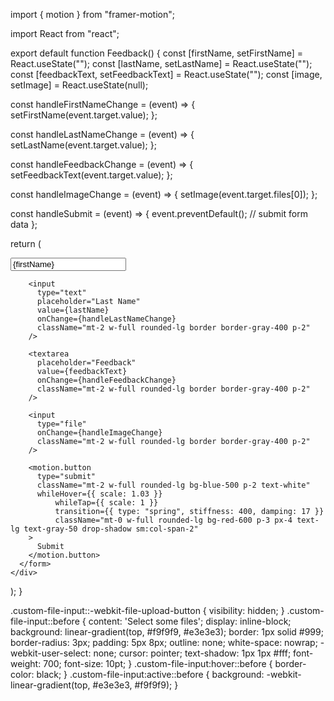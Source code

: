 import { motion } from "framer-motion";

import React from "react";

export default function Feedback() {
  const [firstName, setFirstName] = React.useState("");
  const [lastName, setLastName] = React.useState("");
  const [feedbackText, setFeedbackText] = React.useState("");
  const [image, setImage] = React.useState(null);

  const handleFirstNameChange = (event) => {
    setFirstName(event.target.value);
  };

  const handleLastNameChange = (event) => {
    setLastName(event.target.value);
  };

  const handleFeedbackChange = (event) => {
    setFeedbackText(event.target.value);
  };

  const handleImageChange = (event) => {
    setImage(event.target.files[0]);
  };

  const handleSubmit = (event) => {
    event.preventDefault();
    // submit form data
  };

  return (
    <div className="mx-8 flex h-screen items-center justify-center">
      <form onSubmit={handleSubmit} className="w-full max-w-xl">
        <input
          type="text"
          placeholder="First Name"
          value={firstName}
          onChange={handleFirstNameChange}
          className="w-full rounded-lg border border-gray-400 p-2"
        />

        <input
          type="text"
          placeholder="Last Name"
          value={lastName}
          onChange={handleLastNameChange}
          className="mt-2 w-full rounded-lg border border-gray-400 p-2"
        />

        <textarea
          placeholder="Feedback"
          value={feedbackText}
          onChange={handleFeedbackChange}
          className="mt-2 w-full rounded-lg border border-gray-400 p-2"
        />

        <input
          type="file"
          onChange={handleImageChange}
          className="mt-2 w-full rounded-lg border border-gray-400 p-2"
        />

        <motion.button
          type="submit"
          className="mt-2 w-full rounded-lg bg-blue-500 p-2 text-white"
          whileHover={{ scale: 1.03 }}
              whileTap={{ scale: 1 }}
              transition={{ type: "spring", stiffness: 400, damping: 17 }}
              className="mt-0 w-full rounded-lg bg-red-600 p-3 px-4 text-lg text-gray-50 drop-shadow sm:col-span-2"
        >
          Submit
        </motion.button>
      </form>
    </div>
  );
}


.custom-file-input::-webkit-file-upload-button {
  visibility: hidden;
}
.custom-file-input::before {
  content: 'Select some files';
  display: inline-block;
  background: linear-gradient(top, #f9f9f9, #e3e3e3);
  border: 1px solid #999;
  border-radius: 3px;
  padding: 5px 8px;
  outline: none;
  white-space: nowrap;
  -webkit-user-select: none;
  cursor: pointer;
  text-shadow: 1px 1px #fff;
  font-weight: 700;
  font-size: 10pt;
}
.custom-file-input:hover::before {
  border-color: black;
}
.custom-file-input:active::before {
  background: -webkit-linear-gradient(top, #e3e3e3, #f9f9f9);
}